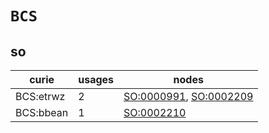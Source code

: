 # `BCS`

## so

| curie     |   usages | nodes                                                                                            |
|-----------|----------|--------------------------------------------------------------------------------------------------|
| BCS:etrwz |        2 | [SO:0000991](https://bioregistry.io/SO:0000991), [SO:0002209](https://bioregistry.io/SO:0002209) |
| BCS:bbean |        1 | [SO:0002210](https://bioregistry.io/SO:0002210)                                                  |

